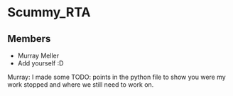 # Scummy_RTA
## Members
- Murray Meller
- Add yourself :D


Murray: I made some TODO: points in the python file to show you were my work stopped and where we still need to work on.
